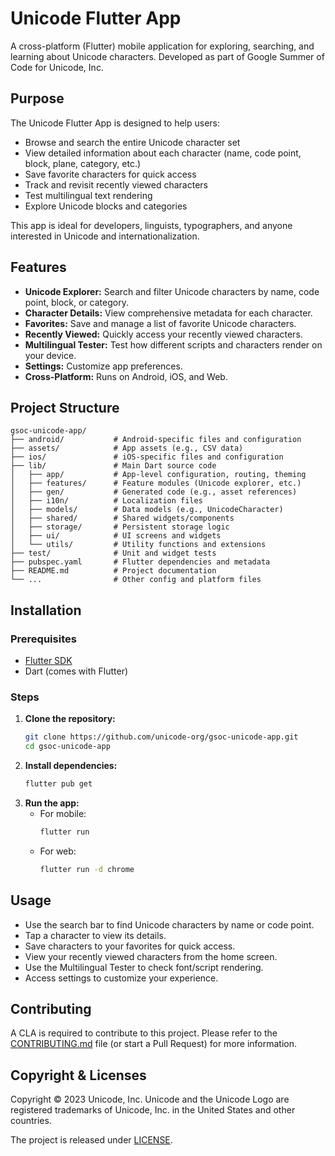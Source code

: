 # Unicode Flutter App

A cross-platform (Flutter) mobile application for exploring, searching, and learning about Unicode characters. Developed as part of Google Summer of Code for Unicode, Inc.

## Purpose

The Unicode Flutter App is designed to help users:
- Browse and search the entire Unicode character set
- View detailed information about each character (name, code point, block, plane, category, etc.)
- Save favorite characters for quick access
- Track and revisit recently viewed characters
- Test multilingual text rendering
- Explore Unicode blocks and categories

This app is ideal for developers, linguists, typographers, and anyone interested in Unicode and internationalization.

## Features
- **Unicode Explorer:** Search and filter Unicode characters by name, code point, block, or category.
- **Character Details:** View comprehensive metadata for each character.
- **Favorites:** Save and manage a list of favorite Unicode characters.
- **Recently Viewed:** Quickly access your recently viewed characters.
- **Multilingual Tester:** Test how different scripts and characters render on your device.
- **Settings:** Customize app preferences.
- **Cross-Platform:** Runs on Android, iOS, and Web.

## Project Structure

```
gsoc-unicode-app/
├── android/           # Android-specific files and configuration
├── assets/            # App assets (e.g., CSV data)
├── ios/               # iOS-specific files and configuration
├── lib/               # Main Dart source code
│   ├── app/           # App-level configuration, routing, theming
│   ├── features/      # Feature modules (Unicode explorer, etc.)
│   ├── gen/           # Generated code (e.g., asset references)
│   ├── i10n/          # Localization files
│   ├── models/        # Data models (e.g., UnicodeCharacter)
│   ├── shared/        # Shared widgets/components
│   ├── storage/       # Persistent storage logic
│   ├── ui/            # UI screens and widgets
│   └── utils/         # Utility functions and extensions
├── test/              # Unit and widget tests
├── pubspec.yaml       # Flutter dependencies and metadata
├── README.md          # Project documentation
└── ...                # Other config and platform files
```

## Installation

### Prerequisites
- [Flutter SDK](https://flutter.dev/docs/get-started/install)
- Dart (comes with Flutter)

### Steps
1. **Clone the repository:**
   ```sh
   git clone https://github.com/unicode-org/gsoc-unicode-app.git
   cd gsoc-unicode-app
   ```
2. **Install dependencies:**
   ```sh
   flutter pub get
   ```
3. **Run the app:**
   - For mobile:
     ```sh
     flutter run
     ```
   - For web:
     ```sh
     flutter run -d chrome
     ```

## Usage
- Use the search bar to find Unicode characters by name or code point.
- Tap a character to view its details.
- Save characters to your favorites for quick access.
- View your recently viewed characters from the home screen.
- Use the Multilingual Tester to check font/script rendering.
- Access settings to customize your experience.

## Contributing
A CLA is required to contribute to this project. Please refer to the [CONTRIBUTING.md](https://github.com/unicode-org/.github/blob/main/.github/CONTRIBUTING.md) file (or start a Pull Request) for more information.

## Copyright & Licenses

Copyright © 2023 Unicode, Inc. Unicode and the Unicode Logo are registered trademarks of Unicode, Inc. in the United States and other countries.

The project is released under [LICENSE](./LICENSE).
